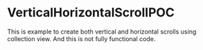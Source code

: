 # VerticalHorizontalScrollPOC

This is example to create both vertical and horizontal scrolls using collection view. And this is not fully functional code.